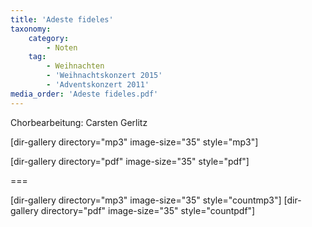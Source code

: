```yaml
---
title: 'Adeste fideles'
taxonomy:
    category:
        - Noten
    tag:
        - Weihnachten
        - 'Weihnachtskonzert 2015'
        - 'Adventskonzert 2011'
media_order: 'Adeste fideles.pdf'
---
```


Chorbearbeitung: Carsten Gerlitz

[dir-gallery directory="mp3" image-size="35" style="mp3"]

[dir-gallery directory="pdf" image-size="35" style="pdf"]

===

[dir-gallery directory="mp3" image-size="35" style="countmp3"]
[dir-gallery directory="pdf" image-size="35" style="countpdf"]